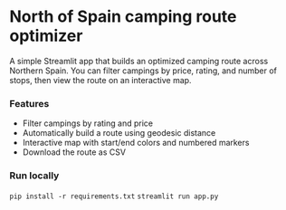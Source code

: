 # North of Spain camping route optimizer

A simple Streamlit app that builds an optimized camping route across Northern Spain.
You can filter campings by price, rating, and number of stops, then view the route on an interactive map.

### Features
- Filter campings by rating and price
- Automatically build a route using geodesic distance
- Interactive map with start/end colors and numbered markers
- Download the route as CSV

### Run locally
`pip install -r requirements.txt`
`streamlit run app.py`

